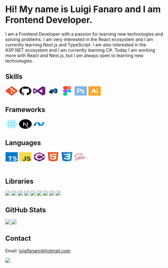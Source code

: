 # Hi! My name is Luigi Fanaro and I am Frontend Developer.

I am a Frontend Developer with a passion for learning new technologies and solving problems. I am very interested in the React ecosystem and I am currently learning Next.js and TypeScript. I am also interested in the ASP.NET ecosystem and I am currently learning C#. Today I am working more with React and Next.js, but I am always open to learning new technologies.

## Skills

<div>
    <img src="https://raw.githubusercontent.com/devicons/devicon/master/icons/git/git-original.svg" height="30" width="40" />
    <img src="https://raw.githubusercontent.com/devicons/devicon/master/icons/github/github-original.svg" height="30" width="40" />
    <img src="https://raw.githubusercontent.com/devicons/devicon/master/icons/visualstudio/visualstudio-plain.svg" height="30" width="40" />
    <img src="https://raw.githubusercontent.com/vscode-icons/vscode-icons/master/images/logo@3x.png" height="30" width="40" />
    <img src="https://raw.githubusercontent.com/devicons/devicon/master/icons/figma/figma-original.svg" height="30" width="40" />
    <img src="https://raw.githubusercontent.com/devicons/devicon/master/icons/photoshop/photoshop-plain.svg" height="30" width="40" />
    <img src="https://raw.githubusercontent.com/devicons/devicon/master/icons/illustrator/illustrator-plain.svg" height="30" width="40" />
</div>

## Frameworks

<div>
    <img src="https://raw.githubusercontent.com/devicons/devicon/master/icons/react/react-original.svg" height="30" width="40" />
    <img src="https://raw.githubusercontent.com/devicons/devicon/master/icons/nextjs/nextjs-original.svg" height="30" width="40" />
    <img src="https://raw.githubusercontent.com/devicons/devicon/master/icons/dot-net/dot-net-original.svg" height="30" width="40" />
</div>

## Languages

<div>
    <code><img src="https://raw.githubusercontent.com/devicons/devicon/master/icons/typescript/typescript-plain.svg" height="30" width="40" /></code>
    <code><img src="https://raw.githubusercontent.com/devicons/devicon/master/icons/javascript/javascript-original.svg" height="30" width="40" /></code>
    <code><img src="https://raw.githubusercontent.com/devicons/devicon/master/icons/csharp/csharp-original.svg" height="30" width="40" /></code>
    <code><img src="https://raw.githubusercontent.com/devicons/devicon/master/icons/html5/html5-original.svg" height="30" width="40" /></code>
    <code><img src="https://raw.githubusercontent.com/devicons/devicon/master/icons/css3/css3-original.svg" height="30" width="40" /></code>
    <code><img src="https://raw.githubusercontent.com/devicons/devicon/master/icons/sass/sass-original.svg" height="30" width="40" />
    </code>
</div>

## Libraries

<div>
    <img src="https://img.shields.io/badge/Redux-593D88?style=for-the-badge&logo=redux&logoColor=white" />
    <img src="https://img.shields.io/badge/Material--UI-0081CB?style=for-the-badge&logo=material-ui&logoColor=white" />
    <img src="https://img.shields.io/badge/Bootstrap-563D7C?style=for-the-badge&logo=bootstrap&logoColor=white" />
    <img src="https://img.shields.io/badge/Tailwind%20CSS-38B2AC?style=for-the-badge&logo=tailwind-css&logoColor=white" />
    <img src="https://img.shields.io/badge/Sass-CC6699?style=for-the-badge&logo=sass&logoColor=white" />
    <img src="https://img.shields.io/badge/Styled--Components-DB7093?style=for-the-badge&logo=styled-components&logoColor=white" />
    <img src="https://img.shields.io/badge/React_Router-CA4245?style=for-the-badge&logo=react-router&logoColor=white" />
    <img src="https://img.shields.io/badge/React_Router_DOM-CA4245?style=for-the-badge&logo=react-router&logoColor=white" />
    <img src="https://img.shields.io/badge/Next_Auth-000000?style=for-the-badge&logo=next.js&logoColor=white" />
</div>

## GitHub Stats

<div>
    <a href="https://github.com/luigi009">
        <img height="180em" src="https://github-readme-stats.vercel.app/api?username=luigi009&show_icons=true&theme=dracula&include_all_commits=true&count_private=true"/>
        <img height="180em" src="https://github-readme-stats.vercel.app/api/top-langs/?username=luigi009&layout=compact&langs_count=7&theme=dracula"/>
    </a>
</div>

## Contact

Email: luigifanaro@hotmail.com

<div> 
  <a href="https://www.linkedin.com/in/luigi-fanaro/" target="_blank"><img src="https://img.shields.io/badge/-LinkedIn-%230077B5?style=for-the-badge&logo=linkedin&logoColor=white" target="_blank"></a> 
</div>
